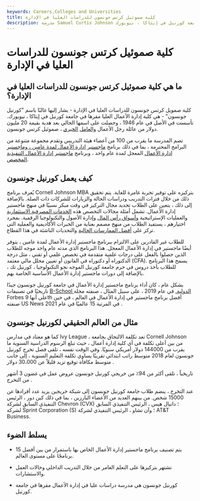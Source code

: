 ```yaml
---
keywords: Careers,Colleges and Universities
title: كلية صموئيل كرتس جونسون للدراسات العليا في الإدارة
description: مدرسة Samuel Curtis Johnson للدراسات العليا في الإدارة هي كلية إدارة أعمال خريجة مقرها في جامعة كورنيل في إيثاكا ، نيويورك.
---
```


# كلية صموئيل كرتس جونسون للدراسات العليا في الإدارة
## ما هي كلية صموئيل كرتس جونسون للدراسات العليا في الإدارة؟

كلية صمويل كرتس جونسون للدراسات العليا في الإدارة - يشار إليها غالبًا باسم "كورنيل جونسون" - هي كلية إدارة الأعمال العليا مقرها في جامعة كورنيل في إيثاكا ، نيويورك. تأسست في الأصل في عام 1946 ، وحصلت على اسمها الحالي بعد هدية بقيمة 20 مليون دولار من عائلة رجل الأعمال [والعامل](/philanthropy) [الخيري](/philanthropy) ، صموئيل كرتس جونسون.

تضم المدرسة ما يقرب من 100 من أعضاء هيئة التدريس وتقدم مجموعة متنوعة من البرامج المحترمة ، بما في ذلك برنامج [ماجستير إدارة الأعمال لمدة عامين ، وماجستير إدارة الأعمال](/mba) المعجل لمدة عام واحد ، وبرنامج [ماجستير إدارة الأعمال التنفيذية المخصص](/executive-mba).

## كيف يعمل كورنيل جونسون

يُعرف برنامج Cornell Johnson MBA بتركيزه على توفير تجربة غامرة للغاية. يتم تحقيق ذلك من خلال فترات التدريب ودراسات الحالة والزيارات للشركات ذات الصلة. بالإضافة إلى ذلك ، يتعين على الطلاب تحديد مجال التركيز في وقت مبكر نسبيًا في منهج ماجستير إدارة الأعمال. تشمل أمثلة مجالات التخصص هذه [الخدمات المصرفية الاستثمارية](/investment-banking) والعمليات الإستراتيجية [وأسواق رأس المال](/capitalmarkets) وإدارة الأصول والتكنولوجيا الرقمية. بمجرد اختيارهم ، يستفيد الطلاب من منهج مصمم بعناية من الخبرات الأكاديمية والعملية التي تركز على [أفضل الممارسات الحالية](/best_practices) والتحديات الناشئة في هذا القطاع.

للطلاب غير القادرين على الالتزام ببرنامج ماجستير إدارة الأعمال لمدة عامين ، يتوفر أيضًا ماجستير في إدارة الأعمال المعجل. هذا البرنامج الذي مدته عام واحد موجه للطلاب الذين حصلوا بالفعل على درجات علمية متقدمة في تخصص علمي أو تقني ، مثل درجة الدكتوراه أو دكتوراه في القانون أو تعيين محلل مالي معتمد (CFA). يسمح هذا البرنامج للطلاب بأخذ دروس في حرم جامعة كورنيل الموجه نحو التكنولوجيا ، كورنيل تك ، بالإضافة إلى دورات ماجستير إدارة الأعمال الأساسية الخاصة بهم.

بشكل عام ، كان أداء برنامج ماجستير إدارة الأعمال في جامعة كورنيل جونسون جيدًا تاريخيًا في تصنيفات [B-School الدولية.](/b-school) في عام 2019 ، على سبيل المثال ، صنفته مجلة Forbes على أنها 9th أفضل برنامج ماجستير في إدارة الأعمال في العالم ، في حين صنفته US News في المرتبة 15 عالميًا في عام 2021 .

## مثال من العالم الحقيقي لكورنيل جونسون

كما هو معتاد في مدارس Ivy League ، تعد تكلفة الالتحاق بجامعة Cornell Johnson من بين أعلى تكلفة في أي كلية إدارة أعمال ، حيث تبلغ الرسوم الدراسية السنوية ما يقرب من 144000 دولار أمريكي سنويًا. وفي الوقت نفسه ، تلقى فصل تخرج كورنيل جونسون لعام 2018 متوسط راتب ابتدائي تقريبًا يساوي تكلفة التعليم السنوية ، إلى جانب متوسط مكافأة توقيع تزيد قليلاً عن 30،000 دولار .

تاريخياً ، تلقى أكثر من 94٪ من خريجي كورنيل جونسون عروض عمل في غضون 3 أشهر من التخرج .

عند التخرج ، ينضم طلاب جامعة كورنيل جونسون إلى شبكة خريجين يزيد عدد أفرادها عن 15000 شخص. من بينهم العديد من الأعضاء البارزين ، بما في ذلك كين دور ، الرئيس التنفيذي السابق لشركة Chevron (CVX) ؛ دانيال هيس ، الرئيس التنفيذي السابق لشركة Sprint Corporation (S) ؛ وآن تشاو ، الرئيس التنفيذي لشركة AT&T Business.

## يسلط الضوء

- يتم تصنيف برنامج ماجستير إدارة الأعمال الخاص بها باستمرار من بين أفضل 15 برنامجًا على مستوى العالم.

- تشتهر بتركيزها على التعلم الغامر من خلال التدريب الداخلي وحالات العمل والاستشارات.

- كورنيل جونسون هي مدرسة دراسات عليا في إدارة الأعمال مقرها في جامعة كورنيل.

